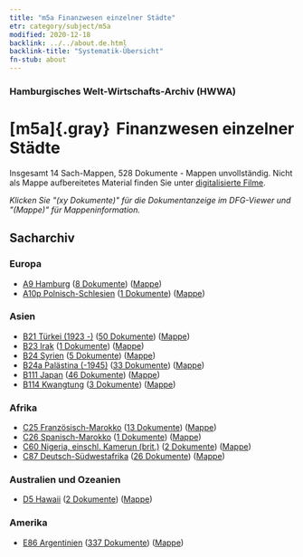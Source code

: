 ```yaml
---
title: "m5a Finanzwesen einzelner Städte"
etr: category/subject/m5a
modified: 2020-12-18
backlink: ../../about.de.html
backlink-title: "Systematik-Übersicht"
fn-stub: about
---
```


### Hamburgisches Welt-Wirtschafts-Archiv (HWWA)
# [m5a]{.gray}&#8201; Finanzwesen einzelner Städte&#160; 




Insgesamt 14 Sach-Mappen, 528 Dokumente - Mappen unvollständig.
Nicht als Mappe aufbereitetes Material finden Sie unter [digitalisierte Filme](/film/h1_sh).

_Klicken Sie "(xy Dokumente)" für die Dokumentanzeige im DFG-Viewer und "(Mappe)" für Mappeninformation._

## Sacharchiv




### Europa

- [A9 Hamburg](../../../geo/about.de.html#A9) (<a href="https://dfg-viewer.de/show/?tx_dlf[id]=https://pm20.zbw.eu/mets/sh/1409xx/140905/1449xx/144902/public.mets.de.xml" target="_blank">8 Dokumente</a>) ([Mappe](http://purl.org/pressemappe20/folder/sh/140905,144902))
- [A10p Polnisch-Schlesien](../../../geo/about.de.html#A10p) (<a href="https://dfg-viewer.de/show/?tx_dlf[id]=https://pm20.zbw.eu/mets/sh/1409xx/140951/1449xx/144902/public.mets.de.xml" target="_blank">1 Dokumente</a>) ([Mappe](http://purl.org/pressemappe20/folder/sh/140951,144902))

### Asien

- [B21 Türkei (1923 -)](../../../geo/about.de.html#B21) (<a href="https://dfg-viewer.de/show/?tx_dlf[id]=https://pm20.zbw.eu/mets/sh/1411xx/141111/1449xx/144902/public.mets.de.xml" target="_blank">50 Dokumente</a>) ([Mappe](http://purl.org/pressemappe20/folder/sh/141111,144902))
- [B23 Irak](../../../geo/about.de.html#B23) (<a href="https://dfg-viewer.de/show/?tx_dlf[id]=https://pm20.zbw.eu/mets/sh/1411xx/141113/1449xx/144902/public.mets.de.xml" target="_blank">1 Dokumente</a>) ([Mappe](http://purl.org/pressemappe20/folder/sh/141113,144902))
- [B24 Syrien](../../../geo/about.de.html#B24) (<a href="https://dfg-viewer.de/show/?tx_dlf[id]=https://pm20.zbw.eu/mets/sh/1411xx/141114/1449xx/144902/public.mets.de.xml" target="_blank">5 Dokumente</a>) ([Mappe](http://purl.org/pressemappe20/folder/sh/141114,144902))
- [B24a Palästina (-1945)](../../../geo/about.de.html#B24a) (<a href="https://dfg-viewer.de/show/?tx_dlf[id]=https://pm20.zbw.eu/mets/sh/1411xx/141115/1449xx/144902/public.mets.de.xml" target="_blank">33 Dokumente</a>) ([Mappe](http://purl.org/pressemappe20/folder/sh/141115,144902))
- [B111 Japan](../../../geo/about.de.html#B111) (<a href="https://dfg-viewer.de/show/?tx_dlf[id]=https://pm20.zbw.eu/mets/sh/1412xx/141272/1449xx/144902/public.mets.de.xml" target="_blank">46 Dokumente</a>) ([Mappe](http://purl.org/pressemappe20/folder/sh/141272,144902))
- [B114 Kwangtung](../../../geo/about.de.html#B114) (<a href="https://dfg-viewer.de/show/?tx_dlf[id]=https://pm20.zbw.eu/mets/sh/1412xx/141275/1449xx/144902/public.mets.de.xml" target="_blank">3 Dokumente</a>) ([Mappe](http://purl.org/pressemappe20/folder/sh/141275,144902))

### Afrika

- [C25 Französisch-Marokko](../../../geo/about.de.html#C25) (<a href="https://dfg-viewer.de/show/?tx_dlf[id]=https://pm20.zbw.eu/mets/sh/1413xx/141358/1449xx/144902/public.mets.de.xml" target="_blank">13 Dokumente</a>) ([Mappe](http://purl.org/pressemappe20/folder/sh/141358,144902))
- [C26 Spanisch-Marokko](../../../geo/about.de.html#C26) (<a href="https://dfg-viewer.de/show/?tx_dlf[id]=https://pm20.zbw.eu/mets/sh/1413xx/141359/1449xx/144902/public.mets.de.xml" target="_blank">1 Dokumente</a>) ([Mappe](http://purl.org/pressemappe20/folder/sh/141359,144902))
- [C60 Nigeria, einschl. Kamerun (brit.)](../../../geo/about.de.html#C60) (<a href="https://dfg-viewer.de/show/?tx_dlf[id]=https://pm20.zbw.eu/mets/sh/1414xx/141409/1449xx/144902/public.mets.de.xml" target="_blank">2 Dokumente</a>) ([Mappe](http://purl.org/pressemappe20/folder/sh/141409,144902))
- [C87 Deutsch-Südwestafrika](../../../geo/about.de.html#C87) (<a href="https://dfg-viewer.de/show/?tx_dlf[id]=https://pm20.zbw.eu/mets/sh/1414xx/141450/1449xx/144902/public.mets.de.xml" target="_blank">26 Dokumente</a>) ([Mappe](http://purl.org/pressemappe20/folder/sh/141450,144902))

### Australien und Ozeanien

- [D5 Hawaii](../../../geo/about.de.html#D5) (<a href="https://dfg-viewer.de/show/?tx_dlf[id]=https://pm20.zbw.eu/mets/sh/1415xx/141595/1449xx/144902/public.mets.de.xml" target="_blank">2 Dokumente</a>) ([Mappe](http://purl.org/pressemappe20/folder/sh/141595,144902))

### Amerika

- [E86 Argentinien](../../../geo/about.de.html#E86) (<a href="https://dfg-viewer.de/show/?tx_dlf[id]=https://pm20.zbw.eu/mets/sh/1416xx/141692/1449xx/144902/public.mets.de.xml" target="_blank">337 Dokumente</a>) ([Mappe](http://purl.org/pressemappe20/folder/sh/141692,144902))


